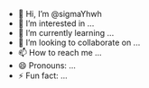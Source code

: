 - 👋 Hi, I’m @sigmaYhwh
- 👀 I’m interested in ...
- 🌱 I’m currently learning ...
- 💞️ I’m looking to collaborate on ...
- 📫 How to reach me ...
- 😄 Pronouns: ...
- ⚡ Fun fact: ...

<!---
sigmaYhwh/sigmaYhwh is a ✨ special ✨ repository because its `README.md` (this file) appears on your GitHub profile.
You can click the Preview link to take a look at your changes.
--->
